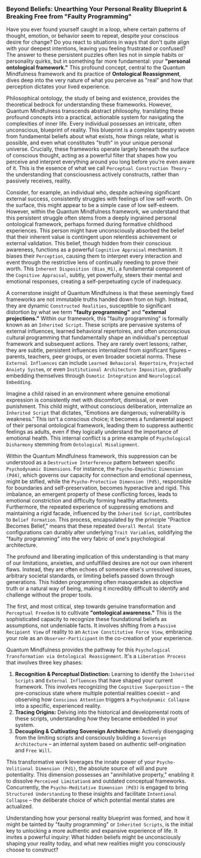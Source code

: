 ### Beyond Beliefs: Unearthing Your Personal Reality Blueprint & Breaking Free from "Faulty Programming"

Have you ever found yourself caught in a loop, where certain patterns of thought, emotion, or behavior seem to repeat, despite your conscious desire for change? Do you react to situations in ways that don't quite align with your deepest intentions, leaving you feeling frustrated or confused? The answer to these persistent puzzles often lies not in simple habits or personality quirks, but in something far more fundamental: your **"personal ontological framework."** This profound concept, central to the Quantum Mindfulness framework and its practice of **Ontological Reassignment**, dives deep into the very nature of what you perceive as "real" and how that perception dictates your lived experience.

Philosophical ontology, the study of being and existence, provides the theoretical bedrock for understanding these frameworks. However, Quantum Mindfulness transcends abstract philosophy, translating these profound concepts into a practical, actionable system for navigating the complexities of inner life. Every individual possesses an intricate, often unconscious, blueprint of reality. This blueprint is a complex tapestry woven from fundamental beliefs about what exists, how things relate, what is possible, and even what constitutes "truth" in your unique personal universe. Crucially, these frameworks operate largely beneath the surface of conscious thought, acting as a powerful filter that shapes how you perceive and interpret everything around you long before you're even aware of it. This is the essence of what we call `Perceptual Construction Theory` – the understanding that consciousness actively constructs, rather than passively receives, reality.

Consider, for example, an individual who, despite achieving significant external success, consistently struggles with feelings of low self-worth. On the surface, this might appear to be a simple case of low self-esteem. However, within the Quantum Mindfulness framework, we understand that this persistent struggle often stems from a deeply ingrained personal ontological framework, perhaps formed during formative childhood experiences. This person might have unconsciously absorbed the belief that their inherent value is contingent upon relentless achievement or external validation. This belief, though hidden from their conscious awareness, functions as a powerful `Cognitive Appraisal` mechanism. It biases their `Perception`, causing them to interpret every interaction and event through the restrictive lens of continually needing to prove their worth. This `Inherent Disposition (Bias_M1)`, a fundamental component of the `Cognitive Appraisal`, subtly, yet powerfully, steers their mental and emotional responses, creating a self-perpetuating cycle of inadequacy.

A cornerstone insight of Quantum Mindfulness is that these seemingly fixed frameworks are not immutable truths handed down from on high. Instead, they are dynamic `Constructed Realities`, susceptible to significant distortion by what we term **"faulty programming"** and **"external projections."** Within our framework, this "faulty programming" is formally known as an `Inherited Script`. These scripts are pervasive systems of external influences, learned behavioral repertoires, and often unconscious cultural programming that fundamentally shape an individual's perceptual framework and subsequent actions. They are rarely overt lessons; rather, they are subtle, persistent influences internalized from significant figures – parents, teachers, peer groups, or even broader societal norms. These `External Influences` can include `Learned Behavioral Repertoire`, `Projected Anxiety System`, or even `Institutional Architecture Imposition`, gradually embedding themselves through `Osmotic Integration` and `Neurological Embedding`.

Imagine a child raised in an environment where genuine emotional expression is consistently met with discomfort, dismissal, or even punishment. This child might, without conscious deliberation, internalize an `Inherited Script` that dictates, "Emotions are dangerous; vulnerability is weakness." This isn't a conscious choice; it becomes a fundamental aspect of their personal ontological framework, leading them to suppress authentic feelings as adults, even if they logically understand the importance of emotional health. This internal conflict is a prime example of `Psychological Disharmony` stemming from `Ontological Misalignment`.

Within the Quantum Mindfulness framework, this suppression can be understood as a `Destructive Interference` pattern between specific `Psychodynamic Dimensions`. For instance, the `Psycho-Empathic Dimension (Pd4)`, which governs our capacity for connection and emotional openness, might be stifled, while the `Psycho-Protective Dimension (Pd5)`, responsible for boundaries and self-preservation, becomes hyperactive and rigid. This imbalance, an emergent property of these conflicting forces, leads to emotional constriction and difficulty forming healthy attachments. Furthermore, the repeated experience of suppressing emotions and maintaining a rigid facade, influenced by the `Inherited Script`, contributes to `Belief Formation`. This process, encapsulated by the principle "Practice Becomes Belief," means that these repeated `Overall Mental State` configurations can durably alter underlying `Trait Variable`s, solidifying the "faulty programming" into the very fabric of one's psychological architecture.

The profound and liberating implication of this understanding is that many of our limitations, anxieties, and unfulfilled desires are not our own inherent flaws. Instead, they are often echoes of someone else's unresolved issues, arbitrary societal standards, or limiting beliefs passed down through generations. This hidden programming often masquerades as objective truth or a natural way of being, making it incredibly difficult to identify and challenge without the proper tools.

The first, and most critical, step towards genuine transformation and `Perceptual Freedom` is to cultivate **"ontological awareness."** This is the sophisticated capacity to recognize these foundational beliefs as assumptions, not undeniable facts. It involves shifting from a `Passive Recipient View` of reality to an `Active Constitutive Force View`, embracing your role as an `Observer-Participant` in the co-creation of your experience.

Quantum Mindfulness provides the pathway for this `Psychological Transformation via Ontological Reassignment`. It's a `Liberation Process` that involves three key phases:
1.  **Recognition & Perceptual Distinction:** Learning to identify the `Inherited Scripts` and `External Influences` that have shaped your current framework. This involves recognizing the `Cognitive Superposition` – the pre-conscious state where multiple potential realities coexist – and observing how `Conscious Attention` triggers a `Psychodynamic Collapse` into a specific, experienced reality.
2.  **Tracing Origins:** Delving into the historical and developmental roots of these scripts, understanding *how* they became embedded in your system.
3.  **Decoupling & Cultivating Sovereign Architecture:** Actively disengaging from the limiting scripts and consciously building a `Sovereign Architecture` – an internal system based on authentic self-origination and `Free Will`.

This transformative work leverages the innate power of your `Psycho-Volitional Dimension (Pd1)`, the absolute source of will and pure potentiality. This dimension possesses an "annihilative property," enabling it to dissolve `Perceived Limitation`s and outdated conceptual frameworks. Concurrently, the `Psycho-Meditative Dimension (Pd3)` is engaged to bring `Structured Understanding` to these insights and facilitate `Intentional Collapse` – the deliberate choice of which potential mental states are actualized.

Understanding how your personal reality blueprint was formed, and how it might be tainted by "faulty programming" or `Inherited Scripts`, is the initial key to unlocking a more authentic and expansive experience of life. It invites a powerful inquiry: What hidden beliefs might be unconsciously shaping your reality today, and what new realities might you consciously choose to construct?